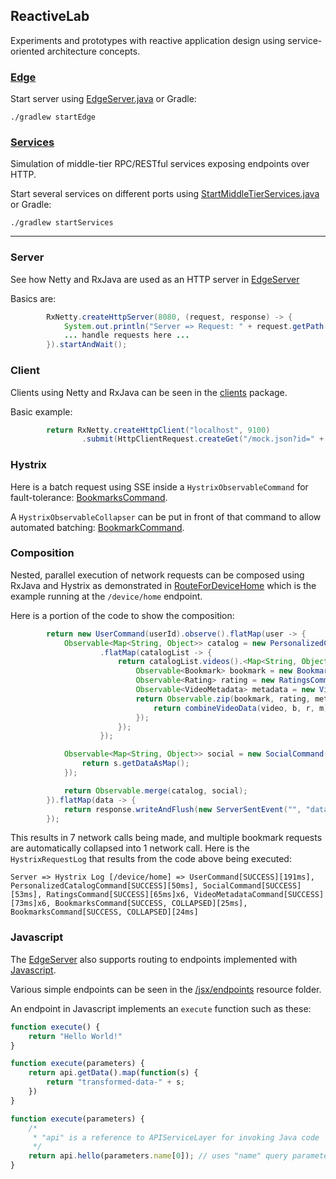 ## ReactiveLab

Experiments and prototypes with reactive application design using service-oriented architecture concepts.

### [Edge](https://github.com/benjchristensen/ReactiveLab/tree/master/reactive-lab-edge)


Start server using [EdgeServer.java](https://github.com/benjchristensen/ReactiveLab/blob/master/reactive-lab-edge/src/main/java/io/reactivex/lab/edge/EdgeServer.java) or Gradle:

```
./gradlew startEdge
```


### [Services](https://github.com/benjchristensen/ReactiveLab/tree/master/reactive-lab-services)

Simulation of middle-tier RPC/RESTful services exposing endpoints over HTTP.

Start several services on different ports using [StartMiddleTierServices.java](https://github.com/benjchristensen/ReactiveLab/blob/master/reactive-lab-services/src/main/java/io/reactivex/lab/services/StartMiddleTierServices.java) or Gradle:

```
./gradlew startServices
```

---------

### Server

See how Netty and RxJava are used as an HTTP server in [EdgeServer](https://github.com/benjchristensen/ReactiveLab/blob/master/reactive-lab-edge/src/main/java/io/reactivex/lab/edge/EdgeServer.java#L44)

Basics are:

```java
        RxNetty.createHttpServer(8080, (request, response) -> {
            System.out.println("Server => Request: " + request.getPath());
            ... handle requests here ...
        }).startAndWait();
```

### Client

Clients using Netty and RxJava can be seen in the [clients](https://github.com/benjchristensen/ReactiveLab/tree/master/reactive-lab-edge/src/main/java/io/reactivex/lab/edge/clients) package. 

Basic example:

```java
        return RxNetty.createHttpClient("localhost", 9100)
                .submit(HttpClientRequest.createGet("/mock.json?id=" + id));
```

### Hystrix

Here is a batch request using SSE inside a `HystrixObservableCommand` for fault-tolerance: [BookmarksCommand](https://github.com/benjchristensen/ReactiveLab/blob/master/reactive-lab-edge/src/main/java/io/reactivex/lab/edge/clients/BookmarksCommand.java).

A `HystrixObservableCollapser` can be put in front of that command to allow automated batching: [BookmarkCommand](https://github.com/benjchristensen/ReactiveLab/blob/master/reactive-lab-edge/src/main/java/io/reactivex/lab/edge/clients/BookmarkCommand.java).


### Composition

Nested, parallel execution of network requests can be composed using RxJava and Hystrix as demonstrated in [RouteForDeviceHome](https://github.com/benjchristensen/ReactiveLab/blob/master/reactive-lab-edge/src/main/java/io/reactivex/lab/edge/routes/RouteForDeviceHome.java#L44) which is the example running at the `/device/home` endpoint.

Here is a portion of the code to show the composition:

```java
        return new UserCommand(userId).observe().flatMap(user -> {
            Observable<Map<String, Object>> catalog = new PersonalizedCatalogCommand(user).observe()
                    .flatMap(catalogList -> {
                        return catalogList.videos().<Map<String, Object>> flatMap(video -> {
                            Observable<Bookmark> bookmark = new BookmarkCommand(video).observe();
                            Observable<Rating> rating = new RatingsCommand(video).observe();
                            Observable<VideoMetadata> metadata = new VideoMetadataCommand(video).observe();
                            return Observable.zip(bookmark, rating, metadata, (b, r, m) -> {
                                return combineVideoData(video, b, r, m);
                            });
                        });
                    });

            Observable<Map<String, Object>> social = new SocialCommand(user).observe().map(s -> {
                return s.getDataAsMap();
            });

            return Observable.merge(catalog, social);
        }).flatMap(data -> {
            return response.writeAndFlush(new ServerSentEvent("", "data", SimpleJson.mapToJson(data)), EdgeServer.SSE_TRANSFORMER);
        });
```

This results in 7 network calls being made, and multiple bookmark requests are automatically collapsed into 1 network call. Here is the `HystrixRequestLog` that results from the code above being executed:


```
Server => Hystrix Log [/device/home] => UserCommand[SUCCESS][191ms], PersonalizedCatalogCommand[SUCCESS][50ms], SocialCommand[SUCCESS][53ms], RatingsCommand[SUCCESS][65ms]x6, VideoMetadataCommand[SUCCESS][73ms]x6, BookmarksCommand[SUCCESS, COLLAPSED][25ms], BookmarksCommand[SUCCESS, COLLAPSED][24ms]
```

### Javascript

The [EdgeServer](https://github.com/benjchristensen/ReactiveLab/blob/master/reactive-lab-edge/src/main/java/io/reactivex/lab/edge/EdgeServer.java) also supports routing to endpoints implemented with [Javascript](https://github.com/benjchristensen/ReactiveLab/blob/master/reactive-lab-edge/src/main/java/io/reactivex/lab/edge/JavascriptRuntime.java).


Various simple endpoints can be seen in the [/jsx/endpoints](https://github.com/benjchristensen/ReactiveLab/tree/master/reactive-lab-edge/src/main/resources/jsx/endpoints) resource folder.

An endpoint in Javascript implements an `execute` function such as these:

```javascript
function execute() {
	return "Hello World!"
}
```

```javascript
function execute(parameters) {
	return api.getData().map(function(s) {
		return "transformed-data-" + s;
	})
}
```

```javascript
function execute(parameters) {
	/*
	 * "api" is a reference to APIServiceLayer for invoking Java code
	 */
	return api.hello(parameters.name[0]); // uses "name" query parameter
}
```
